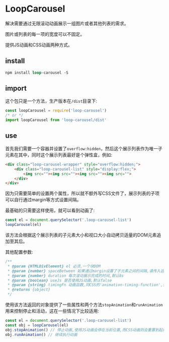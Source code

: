 # LoopCarousel
解决需要通过无限滚动动画展示一组图片或者其他列表的需求。

图片或列表的每一项的宽度可以不固定。

提供JS动画和CSS动画两种方式。

## install
```ps
npm install loop-carousel -S
```

## import

这个包只是一个方法，生产版本在`/dist`目录下:
```js
const loopCarousel = require('loop-carousel')
/* or */
import loopCarousel from 'loop-carousel/dist'
```

## use
首先我们需要一个容器并设置了`overflow:hidden`，然后这个展示列表作为唯一子元素在其中，同时这个展示列表最好是个弹性盒，例如: 
```html
<div class="loop-carousel-wrapper" style="overflow:hidden;">
    <div class="loop-carousel-list" style="display:flex;">
        <img src=""><img src=""><img src=""><img src="">
    </div>
</div>
```
因为只需要简单的设置两个属性，所以就不额外写CSS文件了，展示列表的子项可以自行通过margin等方式设置间隔。    


最基础的只需要这样使用，就可以看到动画了:    
```js
const el = document.querySelector('.loop-carousel-list')
loopCarousel(el)
```
该方法会根据这个展示列表的子元素大小和视口大小自动拷贝适量的DOM元素追加至其后。

其他配置参数:
```js
/**
 * @param {HTMLDivElement} el 必须,一个块DOM
 * @param {number} spaceBetween 如果通过margin设置了子元素之间的间隔,请传入这个间隔的px值,默认0
 * @param {number} duration 每次滚动展示完成的时间,默认8s
 * @param {boolean} useJs 是否使用JS动画,默认false
 * @param {string} timingFn 动画函数,同CSS的'animation-timing-function',使用JS动画的情况下只允许默认值'linear'
 * @returns {object} 
 */
```

使用该方法返回的对象提供了一些属性和两个方法`stopAnimation`和`runAnimation`用来控制停止和活动，这在一些情况下比较适用:
```js
const el = document.querySelector('.loop-carousel-list')
const obj = loopCarousel(el)
obj.stopAnimation() // 停止动画,使用JS动画会停在当前位置,而CSS动画则会重置到起始位置
obj.runAnimation() // 继续执行动画
```